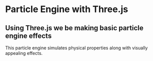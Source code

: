 # Particle Engine with Three.js

## Using Three.js we be making basic particle engine effects

This particle engine simulates physical properties along with visually
appealing effects.
